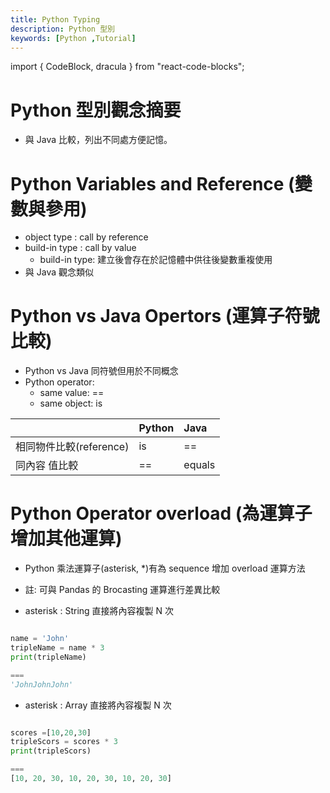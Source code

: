 ```yaml
---
title: Python Typing
description: Python 型別
keywords: [Python ,Tutorial]
---
```

import { CodeBlock, dracula  } from "react-code-blocks";

# Python 型別觀念摘要
* 與 Java 比較，列出不同處方便記憶。

# Python Variables and Reference (變數與參用)
* object type : call by reference
* build-in type : call by value
    * build-in type: 建立後會存在於記憶體中供往後變數重複使用
* 與 Java 觀念類似

# Python vs Java Opertors (運算子符號比較)    
* Python vs Java 同符號但用於不同概念
* Python operator:
    * same value: ==
    * same object: is

|                |  Python | Java |
|:---------------|:--------|:-----|
|相同物件比較(reference)| is   | == |
|同內容           值比較| ==   | equals |


# Python Operator overload (為運算子增加其他運算)
* Python 乘法運算子(asterisk, \*)有為 sequence 增加 overload 運算方法
* 註: 可與 Pandas 的 Brocasting 運算進行差異比較

* asterisk : String 直接將內容複製 N 次

```python

name = 'John'
tripleName = name * 3
print(tripleName)

===
'JohnJohnJohn'

```

* asterisk : Array 直接將內容複製 N 次

```python

scores =[10,20,30]
tripleScors = scores * 3
print(tripleScors)

===
[10, 20, 30, 10, 20, 30, 10, 20, 30]

```